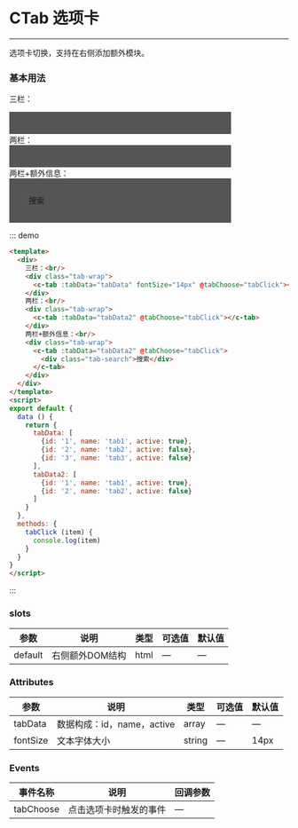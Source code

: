<style>
  .tab-wrap{
    max-width: 360px;
    background: #555;
    padding: 20px;
  }
  .tab-search{
    line-height: 40px;
    padding: 0 15px;
    font-size: 14px;
  }
</style>
<script>
export default {
  data () {
    return {
      tabData: [
        {id: '1', name: 'tab1', active: true},
        {id: '2', name: 'tab2', active: false},
        {id: '3', name: 'tab3', active: false}
      ],
      tabData2: [
        {id: '1', name: 'tab1', active: true},
        {id: '2', name: 'tab2', active: false}
      ]
    }
  },
  methods: {
    tabClick (item) {
      console.log(item)
    }
  }
}
</script>
# CTab 选项卡
----
选项卡切换，支持在右侧添加额外模块。
### 基本用法
三栏：<br/>
<div class="tab-wrap">
  <c-tab :tabData="tabData" fontSize="14px" @tabChoose="tabClick"></c-tab>
</div>
两栏：<br/>
<div class="tab-wrap">
  <c-tab :tabData="tabData2" fontSize="14px" @tabChoose="tabClick"></c-tab>
</div>
两栏+额外信息：<br/>
<div class="tab-wrap">
  <c-tab :tabData="tabData2" fontSize="16px" @tabChoose="tabClick">
    <div class="tab-search">搜索</div>
  </c-tab>
</div>

::: demo
```html
<template>
  <div>
    三栏：<br/>
    <div class="tab-wrap">
      <c-tab :tabData="tabData" fontSize="14px" @tabChoose="tabClick"></c-tab>
    </div>
    两栏：<br/>
    <div class="tab-wrap">
      <c-tab :tabData="tabData2" @tabChoose="tabClick"></c-tab>
    </div>
    两栏+额外信息：<br/>
    <div class="tab-wrap">
      <c-tab :tabData="tabData2" @tabChoose="tabClick">
        <div class="tab-search">搜索</div>
      </c-tab>
    </div>
  </div>
</template>
<script>
export default {
  data () {
    return {
      tabData: [
        {id: '1', name: 'tab1', active: true},
        {id: '2', name: 'tab2', active: false},
        {id: '3', name: 'tab3', active: false}
      ],
      tabData2: [
        {id: '1', name: 'tab1', active: true},
        {id: '2', name: 'tab2', active: false}
      ]
    }
  },
  methods: {
    tabClick (item) {
      console.log(item)
    }
  }
}
</script>
```
:::
### slots
| 参数      | 说明                                 | 类型      | 可选值       | 默认值   |
|---------- |------------------------------------ |---------- |------------- |-------- |
|default    |	右侧额外DOM结构  |	html   |	—           |	  —     |
### Attributes
| 参数      | 说明                                 | 类型      | 可选值       | 默认值   |
|---------- |------------------------------------ |---------- |------------- |-------- |
|tabData	  | 数据构成：id，name，active  |	array   | —   |— |
|fontSize 	| 文本字体大小  |	string   | —   | 14px |
### Events
| 事件名称      | 说明       | 回调参数   |
|------------- |----------- |---------  |
|tabChoose    |点击选项卡时触发的事件| —  |